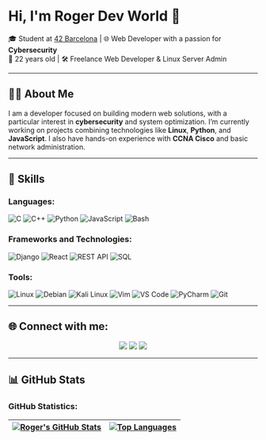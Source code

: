 # Hi, I'm **Roger Dev World** 👋

🎓 Student at [42 Barcelona](https://www.42barcelona.com) | 🌐 Web Developer with a passion for **Cybersecurity**  
🎉 22 years old | 🛠️ Freelance Web Developer & Linux Server Admin  

---

## 🧑‍💻 About Me   
I am a developer focused on building modern web solutions, with a particular interest in **cybersecurity** and system optimization. I’m currently working on projects combining technologies like **Linux**, **Python**, and **JavaScript**. I also have hands-on experience with **CCNA Cisco** and basic network administration.

---

## 🚀 Skills

### Languages:
![C](https://img.shields.io/badge/C-%2300599C.svg?style=for-the-badge&logo=c&logoColor=white)
![C++](https://img.shields.io/badge/C%2B%2B-%2300599C.svg?style=for-the-badge&logo=c%2B%2B&logoColor=white)
![Python](https://img.shields.io/badge/Python-%233776AB.svg?style=for-the-badge&logo=python&logoColor=white)
![JavaScript](https://img.shields.io/badge/JavaScript-%23F7DF1E.svg?style=for-the-badge&logo=javascript&logoColor=black)
![Bash](https://img.shields.io/badge/Bash-%2312100E.svg?style=for-the-badge&logo=gnu-bash&logoColor=white)

### Frameworks and Technologies:
![Django](https://img.shields.io/badge/Django-%23092E20.svg?style=for-the-badge&logo=django&logoColor=white)
![React](https://img.shields.io/badge/React-%2361DAFB.svg?style=for-the-badge&logo=react&logoColor=black)
![REST API](https://img.shields.io/badge/API-REST-%23323330.svg?style=for-the-badge&logo=api&logoColor=white)
![SQL](https://img.shields.io/badge/SQL-%23008080.svg?style=for-the-badge&logo=sqlite&logoColor=white)

### Tools:
![Linux](https://img.shields.io/badge/Linux-FCC624?style=for-the-badge&logo=linux&logoColor=black)
![Debian](https://img.shields.io/badge/Debian-A81D33?style=for-the-badge&logo=debian&logoColor=white)
![Kali Linux](https://img.shields.io/badge/Kali_Linux-%235557FF.svg?style=for-the-badge&logo=kalilinux&logoColor=white)
![Vim](https://img.shields.io/badge/Vim-%2311AB00.svg?style=for-the-badge&logo=vim&logoColor=white)
![VS Code](https://img.shields.io/badge/VS%20Code-0078D4?style=for-the-badge&logo=visual-studio-code&logoColor=white)
![PyCharm](https://img.shields.io/badge/PyCharm-%23000000.svg?style=for-the-badge&logo=pycharm&logoColor=white)
![Git](https://img.shields.io/badge/Git-%23F05033.svg?style=for-the-badge&logo=git&logoColor=white)

---

## 🌐 Connect with me:
<p align="center">
<a href="https://twitter.com/rogerdevworld"><img src="https://img.shields.io/badge/Twitter-%231DA1F2.svg?style=for-the-badge&logo=twitter&logoColor=white" /></a>
<a href="https://www.linkedin.com/in/rogerdevworld/"><img src="https://img.shields.io/badge/LinkedIn-%230077B5.svg?style=for-the-badge&logo=linkedin&logoColor=white" /></a>
<a href="mailto:rogerdevworld@gmail.com"><img src="https://img.shields.io/badge/Email-D14836?style=for-the-badge&logo=gmail&logoColor=white" /></a>
</p>

---

## 📊 GitHub Stats

### GitHub Statistics:
| <a href="https://github.com/rogerdevworld"><img align="center" src="https://github-readme-stats.vercel.app/api?username=rogerdevworld&show_icons=true&include_all_commits=true&theme=radical&count_private=true&hide_border=true" alt="Roger's GitHub Stats" /></a> | <a href="https://github.com/rogerdevworld"><img align="center" src="https://github-readme-stats.vercel.app/api/top-langs/?username=rogerdevworld&layout=compact&theme=radical&hide_border=true" alt="Top Languages" /></a> |
| ------------- | ------------- |
